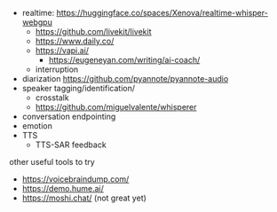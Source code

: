 

- realtime: https://huggingface.co/spaces/Xenova/realtime-whisper-webgpu
	- https://github.com/livekit/livekit
	- https://www.daily.co/
	- https://vapi.ai/
		- https://eugeneyan.com/writing/ai-coach/
	- interruption
- diarization https://github.com/pyannote/pyannote-audio
- speaker tagging/identification/
	- crosstalk
	- https://github.com/miguelvalente/whisperer
- conversation endpointing
- emotion
- TTS
	- TTS-SAR feedback 

other useful tools to try

- https://voicebraindump.com/
- https://demo.hume.ai/
- https://moshi.chat/ (not great yet)